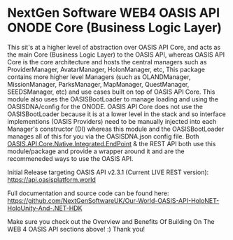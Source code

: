 ﻿# NextGen Software WEB4 OASIS API ONODE Core (Business Logic Layer)

This sit's at a higher level of abstraction over OASIS API Core, and acts as the main Core (Business Logic Layer) to the OASIS API, whereas OASIS API Core is the core architecture and hosts the central managers such as ProviderManager, AvatarManager, HolonManager, etc, This package contains more higher level Managers (such as OLANDManager, MissionManager, ParksManager, MapManager, QuestManager, SEEDSManager, etc) and use cases built on top of OASIS API Core. This module also uses the OASISBootLoader to manage loading and using the OASISDNA/config for the ONODE. OASIS API Core does not use the OASISBootLoader because it is at a lower level in the stack and so interface implementions (OASIS Providers) need to be manually injected into each Manager's constructor (DI) whereas this module and the OASISBootLoader manages all of this for you via the OASISDNA.json config file. Both [OASIS.API.Core.Native.Integrated.EndPoint](https://www.nuget.org/packages/NextGenSoftware.OASIS.API.Native.Integrated.EndPoint) &amp; the REST API both use this module/package and provide a wrapper around it and are the recommeneded ways to use the OASIS API.

Initial Release targeting OASIS API v2.3.1 (Current LIVE REST version):
https://api.oasisplatform.world

Full documentation and source code can be found here:
https://github.com/NextGenSoftwareUK/Our-World-OASIS-API-HoloNET-HoloUnity-And-.NET-HDK

Make sure you check out the Overview and Benefits Of Building On The WEB 4 OASIS API sections above! :) Thank you!